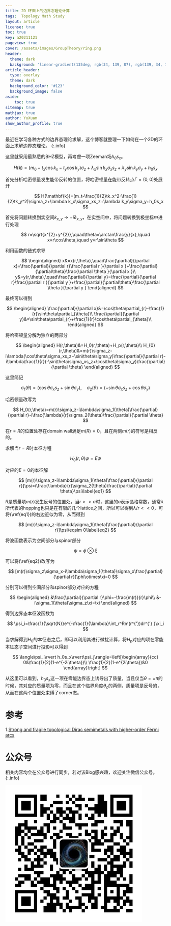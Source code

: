 ```yaml
---
title: 2D 环面上的边界态理论计算
tags:  Topology Math Study
layout: article
license: true
toc: true
key: a20211121
pageview: true
cover: /assets/images/GroupTheory/ring.png
header:
  theme: dark
  background: 'linear-gradient(135deg, rgb(34, 139, 87), rgb(139, 34, 139))'
article_header:
  type: overlay
  theme: dark
  background_color: '#123'
  background_image: false
aside:
    toc: true
sitemap: true
mathjax: true
author: YuXuan
show_author_profile: true
---
```

最近在学习各种方式的边界态理论求解，这个博客就整理一下如何在一个2D的环面上求解边界态理论。
{:.info}
<!--more-->
这里就采用最熟悉的BHZ模型，再考虑一项Zeeman场$h_0s_x$。

$$
	H(\mathbf{k})=(m_0-t_x\cos k_x-t_y\cos k_y)\sigma_z+\lambda_x\sin k_x\sigma_xs_z+\lambda_y\sin k_y\sigma_y+h_0s_x
$$

首先分析哈密顿量发生能带反转的位置，将哈密顿量在能带反转点$\Gamma=(0,0)$处展开

$$
H(\mathbf{k})=(m_t-\frac{1}{2}tk_x^2-\frac{1}{2}tk_y^2)\sigma_z+\lambda k_x\sigma_xs_z+\lambda k_y\sigma_y+h_0s_x
$$

首先将问题转换到实空间$k_{x,y}\rightarrow -i\partial_{x,y}$，在实空间中，将问题转换到极坐标中进行处理

$$
r=\sqrt{x^{2}+y^{2}},\quad\theta=\arctan\frac{y}{x},\quad x=r\cos\theta,\quad y=r\sin\theta
$$

利用函数的链式求导

$$
\begin{aligned}
x&=x(r,\theta),\quad\frac{\partial}{\partial x}=\frac{\partial}{\partial r}\frac{\partial r }{\partial x }+\frac{\partial}{\partial\theta}\frac{\partial \theta }{\partial x }\\
y&=y(r,\theta),\quad\frac{\partial}{\partial y}=\frac{\partial}{\partial r}\frac{\partial r }{\partial y }+\frac{\partial}{\partial\theta}\frac{\partial \theta }{\partial y }
\end{aligned}
$$

最终可以得到

$$
\begin{aligned}
\frac{\partial}{\partial x}&=\cos\theta\partial_{r}-\frac{1}{r}\sin\theta\partial_{\theta}\\
\frac{\partial}{\partial y}&=\sin\theta\partial_{r}+\frac{1}{r}\cos\theta\partial_{\theta}\\
\end{aligned}
$$


将哈密顿量分解为独立的两部分

$$
\begin{aligned}
H(r,\theta)&=H_0(r,\theta)+H_p(r,\theta)\\
H_{0}(r,\theta)&=m(r)\sigma_z-i\lambda(\cos\theta\sigma_xs_z+\sin\theta\sigma_y)\frac{\partial}{\partial r}-i\lambda\frac{1}{r}(-\sin\theta\sigma_xs_z+\cos\theta\sigma_y)\frac{\partial}{\partial \theta}
\end{aligned}
$$


这里简记

$$
\sigma_1(\theta)=(\cos\theta\sigma_xs_z+\sin\theta\sigma_y),\quad\sigma_2(\theta)=(-\sin\theta\sigma_xs_z+\cos\theta\sigma_y)
$$

哈密顿量改写为

$$
H_0(r,\theta)=m(r)\sigma_z-i\lambda\sigma_1(\theta)\frac{\partial}{\partial r}-i\frac{\lambda}{r}\sigma_2(\theta)\frac{\partial}{\partial \theta}
$$

在$r=R$的位置处存在domain wall满足$m(R)=0$，且在两侧$m(r)$的符号是相反的。

求解当$r=R$时本征方程

$$
H_{0}(r,\theta)\psi=E\psi
$$

对应的$E=0$的本征解

$$
[m(r)\sigma_z-i\lambda\sigma_1(\theta)\frac{\partial}{\partial r}]\psi=i\frac{\lambda}{r}\sigma_2(\theta)\frac{\partial}{\partial \theta}\psi\label{eq1}
$$

$R$是质量项$m(r)$发生反号的位置处，当$r>>a$时，这里的$a$表示晶格常数，通常$\lambda$所代表的hopping也只是在有限的几个lattice之间，所以可以得到$\lambda/r<<0$，可将(\ref{eq1})的右边近似为零，从而得到

$$
[m(r)\sigma_z-i\lambda\sigma_1(\theta)\frac{\partial}{\partial r}]\psi\eqsim 0\label{eq2}
$$

将波函数表示为空间部分与spinor部分

$$
\psi=\phi\otimes\xi
$$

可以将(\ref{eq2})改写为

$$
[m(r)\sigma_z\sigma_x-i\lambda\sigma_1(\theta)\sigma_x\frac{\partial}{\partial r}]\phi\otimes\xi=0
$$

分别可以得到空间部分和spinor部分对应的方程

$$
\begin{aligned}
&\frac{\partial}{\partial r}\phi=-\frac{m(r)}{r}\phi\\
&-i\sigma_1(\theta)\sigma_z\xi=\xi
\end{aligned}
$$

得到边界态本征波函数为

$$
\psi_i=\frac{1}{\sqrt{N}}e^{-\frac{1}{\lambda}\int_r^Rm(r^{'})dr^{'} }\xi_i
$$


当求解得到$H_{0}$的本征态之后，即可以利用其进行微扰计算，将$H_{p}$对应的项在零能本征态子空间进行投影可以得到

$$
\langle\psi_i\rvert h_0s_x\rvert\psi_j\rangle=\left[\begin{array}{cc}
0&\frac{1}{2}(1-e^{-2i\theta})\\
\frac{1}{2}(1-e^{2i\theta})&0
\end{array}\right]
$$

从这里可以看到，$h_0s_x$这一项在零能边界态上诱导出了质量，当且仅当$\theta=\pm\pi$的时候，其对应的质量项为零，而且在这个临界角度$\theta_c$的两侧，质量项是反号的，从而在这两个位置处束缚了corner态。

# 参考
1.[Strong and fragile topological Dirac semimetals with higher-order Fermi arcs](https://www.nature.com/articles/s41467-020-14443-5)

# 公众号
相关内容均会在公众号进行同步，若对该Blog感兴趣，欢迎关注微信公众号。
{:.info}

![png](/assets/images/qrcode.jpg)